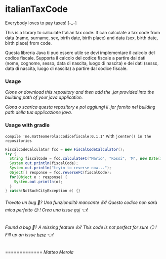 italianTaxCode
==============

Everybody loves to pay taxes!  [-_-]


This is a library to calculate Italian tax code. It can calculate a tax code from data (name, surname, sex, birth date, birth place) and data (sex, birth date, birth place) from code.


Questa libreria Java ti può essere utile se devi implementare il calcolo del codice fiscale. Supporta il calcolo del codice fiscale a partire dai dati (nome, cognome, sesso, data di nascita, luogo di nascita) e dei dati (sesso, data di nascita, luogo di nascita) a partire dal codice fiscale.


### Usage

_Clone or download this repository and then add the .jar provided into the building path of your java application._

_Clona o scarica questa repository e poi aggiungi il .jar fornito nel building path della tua applicazione java._

### Usage with gradle

`compile 'me.matteomerola:codicefiscale:0.1.1'` with `jcenter() in the repositories`

```java
FiscalCodeCalculator fcc = new FiscalCodeCalculator();
try {
  String fiscalCode = fcc.calculateFC("Mario", "Rossi", 'M', new Date(1979, 2, 31), "Pozzilli");
  System.out.println(fiscalCode);
  System.out.println("tryin to reverse now...");
  Object[] response = fcc.reverseFC(fiscalCode);
  for(Object o : response) {
    System.out.println(o);
  }
} catch(NotSuchCityException e) {}
```

###### Trovato un bug 💩? Una funzionalità mancante 👍? Questo codice non sarà mica perfetto 😏 ! Crea una issue [qui](https://github.com/mattmezza/italianTaxCode/issues) 👈!
###### Found a bug 💩? A missing feature 👍? This code is not perfect for sure 😏 ! Fill up an issue [here](https://github.com/mattmezza/italianTaxCode/issues) 👈!
=============
_Matteo Merola_
